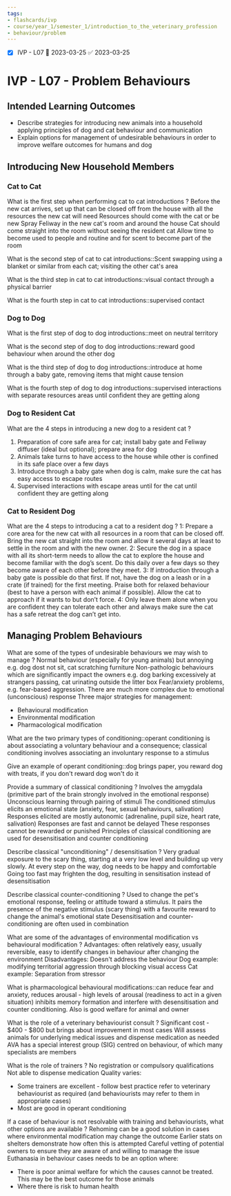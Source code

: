 ```yaml
---
tags:
- flashcards/ivp
- course/year_1/semester_1/introduction_to_the_veterinary_profession
- behaviour/problem
---
```


- [x] IVP - L07 📅 2023-03-25 ✅ 2023-03-25

# IVP - L07 - Problem Behaviours

## Intended Learning Outcomes
- Describe strategies for introducing new animals into a household applying principles of dog and cat behaviour and communication 
- Explain options for management of undesirable behaviours in order to improve welfare outcomes for humans and dog

## Introducing New Household Members

### Cat to Cat
What is the first step when performing cat to cat introductions
?
Before the new cat arrives, set up that can be closed off from the house with all the resources the new cat will need
Resources should come with the cat or be new
Spray Feliway in the new cat's room and around the house
Cat should come straight into the room without seeing the resident cat
Allow time to become used to people and routine and for scent to become part of the room

What is the second step of cat to cat introductions::Scent swapping using a blanket or similar from each cat; visiting the other cat's area

What is the third step in cat to cat introductions::visual contact through a physical barrier

What is the fourth step in cat to cat introductions::supervised contact

### Dog to Dog
What is the first step of dog to dog introductions::meet on neutral territory

What is the second step of dog to dog introductions::reward good behaviour when around the other dog

What is the third step of dog to dog introductions::introduce at home through a baby gate, removing items that might cause tension

What is the fourth step of dog to dog introductions::supervised interactions with separate resources areas until confident they are getting along

### Dog to Resident Cat
What are the 4 steps in introducing a new dog to a resident cat
?
1. Preparation of core safe area for cat; install baby gate and Feliway diffuser (ideal but optional); prepare area for dog
2. Animals take turns to have access to the house while other is confined in its safe place over a few days
3. Introduce through a baby gate when dog is calm, make sure the cat has easy access to escape routes
4. Supervised interactions with escape areas until for the cat until confident they are getting along

### Cat to Resident Dog
What are the 4 steps to introducing a cat to a resident dog
?
1: Prepare a core area for the new cat with all resources in a room that can be closed off. Bring the new cat straight into the room and allow it several days at least to settle in the room and with the new owner.
2: Secure the dog in a space with all its short-term needs to allow the cat to explore the house and become familiar with the dog’s scent. Do this daily over a few days so they become aware of each other before they meet.
3: If introduction through a baby gate is possible do that first. If not, have the dog on a leash or in a crate (if trained) for the first meeting. Praise both for relaxed behaviour (best to have a person with each animal if possible). Allow the cat to approach if it wants to but don’t force.
4: Only leave them alone when you are confident they can tolerate each other and always make sure the cat has a safe retreat the dog can’t get into.

## Managing Problem Behaviours

What are some of the types of undesirable behaviours we may wish to manage
?
Normal behaviour (especially for young animals) but annoying e.g. dog dost not sit, cat scratching furniture
Non-pathologic behaviours which are significantly impact the owners e.g. dog barking excessively at strangers passing, cat urinating outside the litter box
Fear/anxiety problems, e.g. fear-based aggression. There are much more complex due to emotional (unconscious) response
Three major strategies for management:
- Behavioural modification
- Environmental modification
- Pharmacological modification

What are the two primary types of conditioning::operant conditioning is about associating a voluntary behaviour and a consequence; classical conditioning involves associating an involuntary response to a stimulus

Give an example of operant conditioning::dog brings paper, you reward dog with treats, if you don't reward dog won't do it

Provide a summary of classical conditioning
?
Involves the amygdala (primitive part of the brain strongly involved in the emotional response)
Unconscious learning through pairing of stimuli
The conditioned stimulus elicits an emotional state (anxiety, fear, sexual behaviours, salivation)
Responses elicited are mostly autonomic (adrenaline, pupil size, heart rate, salivation)
Responses are fast and cannot be delayed
These responses cannot be rewarded or punished
Principles of classical conditioning are used for desensitisation and counter conditioning

Describe classical "unconditioning" / desensitisation
?
Very gradual exposure to the scary thing, starting at a very low level and building up very slowly. At every step on the way, dog needs to be happy and comfortable
Going too fast may frighten the dog, resulting in sensitisation instead of desensitisation

Describe classical counter-conditioning
?
Used to change the pet's emotional response, feeling or attitude toward a stimulus. It pairs the presence of the negative stimulus (scary thing) with a favourite reward to change the animal's emotional state
Desensitisation and counter-conditioning are often used in combination

What are some of the advantages of environmental modification vs behavioural modification
?
Advantages: often relatively easy, usually reversible, easy to identify changes in behaviour after changing the environment
Disadvantages: Doesn't address the behaviour
Dog example: modifying territorial aggression through blocking visual access
Cat example: Separation from stressor

What is pharmacological behavioural modifications::can reduce fear and anxiety, reduces arousal - high levels of arousal (readiness to act in a given situation) inhibits memory formation and interfere with desensitisation and counter conditioning. Also is good welfare for animal and owner 

What is the role of a veterinary behaviourist consult
?
Significant cost - $400 - $800 but brings about improvement in most cases
Will assess animals for underlying medical issues and dispense medication as needed
AVA has a special interest group (SIG) centred on behaviour, of which many specialists are members

What is the role of trainers
?
No registration or compulsory qualifications
Not able to dispense medication
Quality varies:
- Some trainers are excellent - follow best practice refer to veterinary behaviourist as required (and behaviourists may refer to them in appropriate cases)
- Most are good in operant conditioning

If a case of behaviour is not resolvable with training and behaviourists, what other options are available
?
Rehoming can be a good solution in cases where environmental modification may change the outcome
Earlier stats on shelters demonstrate how often this is attempted
Careful vetting of potential owners to ensure they are aware of and willing to manage the issue
Euthanasia in behaviour cases needs to be an option where:
- There is poor animal welfare for which the causes cannot be treated. This may be the best outcome for those animals
- Where there is risk to human health

